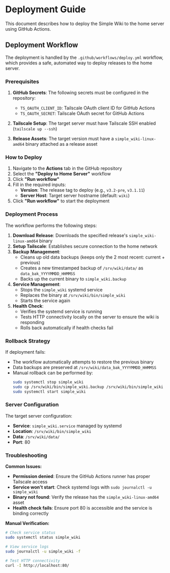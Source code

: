 # Deployment Guide

This document describes how to deploy the Simple Wiki to the home server using GitHub Actions.

## Deployment Workflow

The deployment is handled by the `.github/workflows/deploy.yml` workflow, which provides a safe, automated way to deploy releases to the home server.

### Prerequisites

1. **GitHub Secrets**: The following secrets must be configured in the repository:
   - `TS_OAUTH_CLIENT_ID`: Tailscale OAuth client ID for GitHub Actions
   - `TS_OAUTH_SECRET`: Tailscale OAuth secret for GitHub Actions

2. **Tailscale Setup**: The target server must have Tailscale SSH enabled (`tailscale up --ssh`)

3. **Release Assets**: The target version must have a `simple_wiki-linux-amd64` binary attached as a release asset

### How to Deploy

1. Navigate to the **Actions** tab in the GitHub repository
2. Select the **"Deploy to Home Server"** workflow
3. Click **"Run workflow"**
4. Fill in the required inputs:
   - **Version**: The release tag to deploy (e.g., `v3.2-pre`, `v3.1.11`)
   - **Server Host**: Target server hostname (default: `wiki`)
5. Click **"Run workflow"** to start the deployment

### Deployment Process

The workflow performs the following steps:

1. **Download Release**: Downloads the specified release's `simple_wiki-linux-amd64` binary
2. **Setup Tailscale**: Establishes secure connection to the home network
3. **Backup Management**:
   - Cleans up old data backups (keeps only the 2 most recent: current + previous)
   - Creates a new timestamped backup of `/srv/wiki/data/` as `data_bak_YYYYMMDD_HHMMSS`
   - Backs up the current binary to `simple_wiki.backup`
4. **Service Management**:
   - Stops the `simple_wiki` systemd service
   - Replaces the binary at `/srv/wiki/bin/simple_wiki`
   - Starts the service again
5. **Health Check**:
   - Verifies the systemd service is running
   - Tests HTTP connectivity locally on the server to ensure the wiki is responding
   - Rolls back automatically if health checks fail

### Rollback Strategy

If deployment fails:
- The workflow automatically attempts to restore the previous binary
- Data backups are preserved at `/srv/wiki/data_bak_YYYYMMDD_HHMMSS`
- Manual rollback can be performed by:
  ```bash
  sudo systemctl stop simple_wiki
  sudo cp /srv/wiki/bin/simple_wiki.backup /srv/wiki/bin/simple_wiki
  sudo systemctl start simple_wiki
  ```

### Server Configuration

The target server configuration:
- **Service**: `simple_wiki.service` managed by systemd
- **Location**: `/srv/wiki/bin/simple_wiki`
- **Data**: `/srv/wiki/data/`
- **Port**: 80

### Troubleshooting

**Common Issues:**
- **Permission denied**: Ensure the GitHub Actions runner has proper Tailscale access
- **Service won't start**: Check systemd logs with `sudo journalctl -u simple_wiki`
- **Binary not found**: Verify the release has the `simple_wiki-linux-amd64` asset
- **Health check fails**: Ensure port 80 is accessible and the service is binding correctly

**Manual Verification:**
```bash
# Check service status
sudo systemctl status simple_wiki

# View service logs
sudo journalctl -u simple_wiki -f

# Test HTTP connectivity
curl -I http://localhost:80/
```